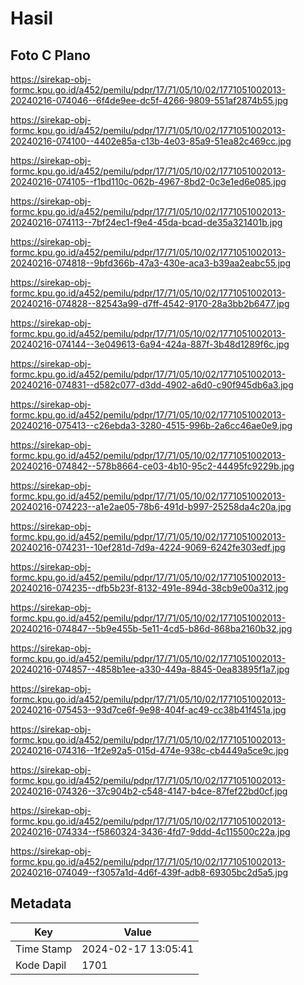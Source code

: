 # Hasil

## Foto C Plano

https://sirekap-obj-formc.kpu.go.id/a452/pemilu/pdpr/17/71/05/10/02/1771051002013-20240216-074046--6f4de9ee-dc5f-4266-9809-551af2874b55.jpg

https://sirekap-obj-formc.kpu.go.id/a452/pemilu/pdpr/17/71/05/10/02/1771051002013-20240216-074100--4402e85a-c13b-4e03-85a9-51ea82c469cc.jpg

https://sirekap-obj-formc.kpu.go.id/a452/pemilu/pdpr/17/71/05/10/02/1771051002013-20240216-074105--f1bd110c-062b-4967-8bd2-0c3e1ed6e085.jpg

https://sirekap-obj-formc.kpu.go.id/a452/pemilu/pdpr/17/71/05/10/02/1771051002013-20240216-074113--7bf24ec1-f9e4-45da-bcad-de35a321401b.jpg

https://sirekap-obj-formc.kpu.go.id/a452/pemilu/pdpr/17/71/05/10/02/1771051002013-20240216-074818--9bfd366b-47a3-430e-aca3-b39aa2eabc55.jpg

https://sirekap-obj-formc.kpu.go.id/a452/pemilu/pdpr/17/71/05/10/02/1771051002013-20240216-074828--82543a99-d7ff-4542-9170-28a3bb2b6477.jpg

https://sirekap-obj-formc.kpu.go.id/a452/pemilu/pdpr/17/71/05/10/02/1771051002013-20240216-074144--3e049613-6a94-424a-887f-3b48d1289f6c.jpg

https://sirekap-obj-formc.kpu.go.id/a452/pemilu/pdpr/17/71/05/10/02/1771051002013-20240216-074831--d582c077-d3dd-4902-a6d0-c90f945db6a3.jpg

https://sirekap-obj-formc.kpu.go.id/a452/pemilu/pdpr/17/71/05/10/02/1771051002013-20240216-075413--c26ebda3-3280-4515-996b-2a6cc46ae0e9.jpg

https://sirekap-obj-formc.kpu.go.id/a452/pemilu/pdpr/17/71/05/10/02/1771051002013-20240216-074842--578b8664-ce03-4b10-95c2-44495fc9229b.jpg

https://sirekap-obj-formc.kpu.go.id/a452/pemilu/pdpr/17/71/05/10/02/1771051002013-20240216-074223--a1e2ae05-78b6-491d-b997-25258da4c20a.jpg

https://sirekap-obj-formc.kpu.go.id/a452/pemilu/pdpr/17/71/05/10/02/1771051002013-20240216-074231--10ef281d-7d9a-4224-9069-6242fe303edf.jpg

https://sirekap-obj-formc.kpu.go.id/a452/pemilu/pdpr/17/71/05/10/02/1771051002013-20240216-074235--dfb5b23f-8132-491e-894d-38cb9e00a312.jpg

https://sirekap-obj-formc.kpu.go.id/a452/pemilu/pdpr/17/71/05/10/02/1771051002013-20240216-074847--5b9e455b-5e11-4cd5-b86d-868ba2160b32.jpg

https://sirekap-obj-formc.kpu.go.id/a452/pemilu/pdpr/17/71/05/10/02/1771051002013-20240216-074857--4858b1ee-a330-449a-8845-0ea83895f1a7.jpg

https://sirekap-obj-formc.kpu.go.id/a452/pemilu/pdpr/17/71/05/10/02/1771051002013-20240216-075453--93d7ce6f-9e98-404f-ac49-cc38b41f451a.jpg

https://sirekap-obj-formc.kpu.go.id/a452/pemilu/pdpr/17/71/05/10/02/1771051002013-20240216-074316--1f2e92a5-015d-474e-938c-cb4449a5ce9c.jpg

https://sirekap-obj-formc.kpu.go.id/a452/pemilu/pdpr/17/71/05/10/02/1771051002013-20240216-074326--37c904b2-c548-4147-b4ce-87fef22bd0cf.jpg

https://sirekap-obj-formc.kpu.go.id/a452/pemilu/pdpr/17/71/05/10/02/1771051002013-20240216-074334--f5860324-3436-4fd7-9ddd-4c115500c22a.jpg

https://sirekap-obj-formc.kpu.go.id/a452/pemilu/pdpr/17/71/05/10/02/1771051002013-20240216-074049--f3057a1d-4d6f-439f-adb8-69305bc2d5a5.jpg


## Metadata

| Key        | Value               |
| ---------- | ------------------- |
| Time Stamp | 2024-02-17 13:05:41 |
| Kode Dapil | 1701                |



